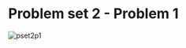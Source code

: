 # Problem set 2 - Problem 1
![pset2p1](https://github.com/MedAmine-01/Embedded-Competetive-Programming-Contest/assets/122976324/9cdabbcc-e2a9-4353-a56a-e3eb2b5a7030)
